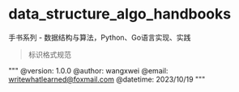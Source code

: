# data_structure_algo_handbooks

手书系列 - 数据结构与算法，Python、Go语言实现、实践

> 标识格式规范

"""
@version:   1.0.0
@author:    wangxwei
@email:     writewhatlearned@foxmail.com
@datetime:  2023/10/19
"""
